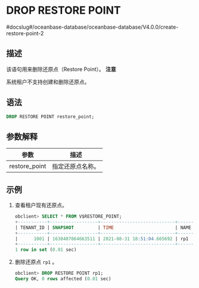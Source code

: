 DROP RESTORE POINT 
=======================================
#docslug#/oceanbase-database/oceanbase-database/V4.0.0/create-restore-point-2


描述 
-----------------------

该语句用来删除还原点（Restore Point）。
**注意**



系统租户不支持创建和删除还原点。

语法 
-----------------------

```sql
DROP RESTORE POINT restore_point;
```



参数解释 
-------------------------



|      参数       |    描述    |
|---------------|----------|
| restore_point | 指定还原点名称。 |



示例 
-----------------------

1. 查看租户现有还原点。

   ```sql
   obclient> SELECT * FROM V$RESTORE_POINT;
   +-----------+------------------+----------------------------+------+
   | TENANT_ID | SNAPSHOT         | TIME                       | NAME |
   +-----------+------------------+----------------------------+------+
   |      1001 | 1630407064663511 | 2021-08-31 18:51:04.665692 | rp1  |
   +-----------+------------------+----------------------------+------+
   1 row in set (0.01 sec)
   ```

   

2. 删除还原点 `rp1` 。

   ```sql
   obclient> DROP RESTORE POINT rp1;
   Query OK, 0 rows affected (0.01 sec)
   ```

   




